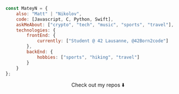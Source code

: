 ```javascript
const MateyN = {
    also: "Matt" | "Nikolov",
    code: [Javascript, C, Python, Swift],
    askMeAbout: ["crypto", "tech", "music", "sports", "travel"],
    technologies: {
        frontEnd: {
            currently: ["Student @ 42 Lausanne, @42Born2code"]
        },
        backEnd: {
            hobbies: ["sports", "hiking", "travel"] 
        }        
    }
};
```
<p align="center">
Check out my repos ⬇️  
</p>
